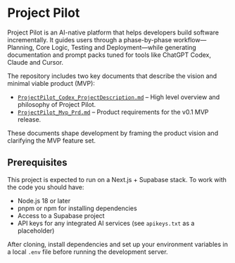 # Project Pilot

Project Pilot is an AI-native platform that helps developers build software incrementally. It guides users through a phase-by-phase workflow—Planning, Core Logic, Testing and Deployment—while generating documentation and prompt packs tuned for tools like ChatGPT Codex, Claude and Cursor.

The repository includes two key documents that describe the vision and minimal viable product (MVP):

- [`ProjectPilot_Codex_ProjectDescription.md`](docs/ProjectPilot_Codex_ProjectDescription.md) – High level overview and philosophy of Project Pilot.
- [`ProjectPilot_Mvp_Prd.md`](docs/ProjectPilot_Mvp_Prd.md) – Product requirements for the v0.1 MVP release.

These documents shape development by framing the product vision and clarifying the MVP feature set.

## Prerequisites

This project is expected to run on a Next.js + Supabase stack. To work with the code you should have:

- Node.js 18 or later
- pnpm or npm for installing dependencies
- Access to a Supabase project
- API keys for any integrated AI services (see `apikeys.txt` as a placeholder)

After cloning, install dependencies and set up your environment variables in a local `.env` file before running the development server.

